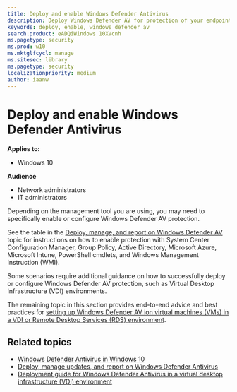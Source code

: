```yaml
---
title: Deploy and enable Windows Defender Antivirus 
description: Deploy Windows Defender AV for protection of your endpoints with Configuration Manager, Microsoft Intune, Group Policy, PowerShell cmdlets, or WMI.
keywords: deploy, enable, windows defender av
search.product: eADQiWindows 10XVcnh
ms.pagetype: security
ms.prod: w10
ms.mktglfcycl: manage
ms.sitesec: library
ms.pagetype: security
localizationpriority: medium
author: iaanw
---
```


# Deploy and enable Windows Defender Antivirus


**Applies to:**

- Windows 10

**Audience**

- Network administrators
- IT administrators


Depending on the management tool you are using, you may need to specifically enable or configure Windows Defender AV protection.

See the table in the [Deploy, manage, and report on Windows Defender AV](deploy-manage-report-windows-defender-antivirus.md#ref2) topic for instructions on how to enable protection with System Center Configuration Manager, Group Policy, Active Directory, Microsoft Azure, Microsoft Intune, PowerShell cmdlets, and Windows Management Instruction (WMI).

Some scenarios require additional guidance on how to successfully deploy or configure Windows Defender AV protection, such as Virtual Desktop Infrastructure (VDI) environments.

The remaining topic in this section provides end-to-end advice and best practices for [setting up Windows Defender AV ion virtual machines (VMs) in a VDI or Remote Desktop Services (RDS) environment](deployment-vdi-windows-defender-antivirus.md).

## Related topics

- [Windows Defender Antivirus in Windows 10](windows-defender-antivirus-in-windows-10.md)
- [Deploy, manage updates, and report on Windows Defender Antivirus](deploy-manage-report-windows-defender-antivirus.md)
- [Deployment guide for Windows Defender Antivirus in a virtual desktop infrastructure (VDI) environment](deployment-vdi-windows-defender-antivirus.md)